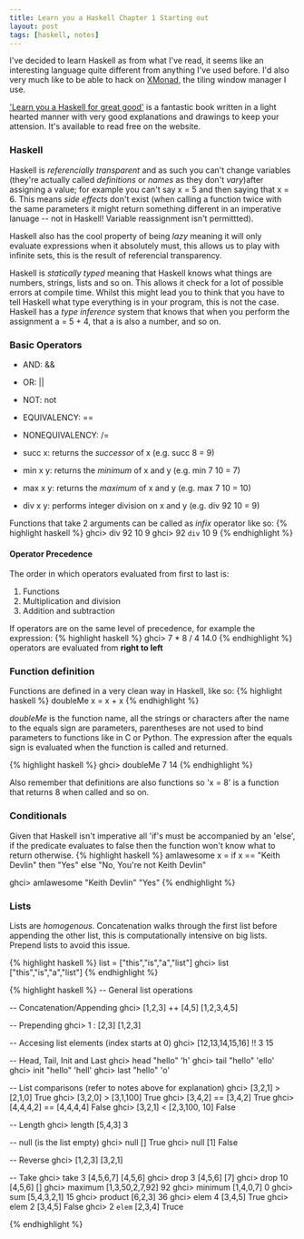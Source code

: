 ```yaml
---
title: Learn you a Haskell Chapter 1 Starting out
layout: post
tags: [haskell, notes]
---
```


I've decided to learn Haskell as from what I've read, it seems like an
interesting language quite different from anything I've used before. I'd
also very much like to be able to hack on [XMonad](http://xmonad.org/),
the tiling window manager I use.

['Learn you a Haskell for great good'](http://learnyouahaskell.com/) is a fantastic book written in a
light hearted manner with very good explanations and drawings to keep
your attension. It's available to read free on the website.


### Haskell ###
Haskell is _referencially transparent_ and as such you can't
change variables (they're actually called _definitions_ or _names_ as they don't _vary_)after assigning a value; for example you can't say x = 5
and then saying that x = 6. This means _side effects_ don't exist (when
calling a function twice with the same parameters it might return
something different in an imperative lanuage -- not in Haskell! Variable
reassignment isn't permittted).

Haskell also has the cool property of being _lazy_ meaning it will only
evaluate expressions when it absolutely must, this allows us to play
with infinite sets, this is the result of referencial transparency.

Haskell is _statically typed_ meaning that Haskell knows what things are
numbers, strings, lists and so on. This allows it check for a lot of
possible errors at compile time. Whilst this might lead you to think
that you have to tell Haskell what type everything is in your program,
this is not the case. Haskell has a _type inference_ system that knows
that when you perform the assignment a = 5 + 4, that a is also a number,
and so on.

### Basic Operators ###
- AND: &&
- OR: ||
- NOT: not
- EQUIVALENCY: ==
- NONEQUIVALENCY: /=

- succ x: returns the _successor_ of x (e.g. succ 8 = 9)
- min x y: returns the _minimum_ of x and y (e.g. min 7 10 = 7)
- max x y: returns the _maximum_ of x and y (e.g. max 7 10 = 10)
- div x y: performs integer division on x and y (e.g. div 92 10 = 9)

Functions that take 2 arguments can be called as _infix_ operator like
so:
{% highlight haskell %}
ghci> div 92 10 
9
ghci> 92 `div` 10
9
{% endhighlight %}

#### Operator Precedence ####
The order in which operators evaluated from first to last is:

1. Functions
2. Multiplication and division 
3. Addition and subtraction

If operators are on the same level of precedence, for example the
expression:
{% highlight haskell %}
ghci> 7 * 8 / 4
14.0
{% endhighlight %}
operators are evaluated from __right to left__


### Function definition ###
Functions are defined in a very clean way in Haskell, like so:
{% highlight haskell %}
doubleMe x = x + x
{% endhighlight %}

_doubleMe_ is the function name, all the strings or characters after the name to the equals sign are parameters, parentheses are not used to bind parameters to functions like in C or Python. The expression after the equals sign is evaluated when the function is called and returned.

{% highlight haskell %}
ghci> doubleMe 7
14
{% endhighlight %}

Also remember that definitions are also functions so 'x = 8' is a function that returns 8 when called and so on.

### Conditionals ###
Given that Haskell isn't imperative all 'if's must be accompanied by an 'else', if the predicate evaluates to false then the function won't know what to return otherwise.
{% highlight haskell %}
amIawesome x = if x == "Keith Devlin"
                then "Yes"
                else "No, You're not Keith Devlin"


ghci> amIawesome "Keith Devlin"
"Yes"
{% endhighlight %}

### Lists ###
Lists are _homogenous_. Concatenation walks through the first list before appending the other list, this is computationally intensive on big lists. Prepend lists to avoid this issue.

{% highlight haskell %}
list = ["this","is","a","list"]
ghci> list
["this","is","a","list"]
{% endhighlight %}

{% highlight haskell %}
-- General list operations


-- Concatenation/Appending
ghci> [1,2,3] ++ [4,5]
[1,2,3,4,5]

-- Prepending
ghci> 1 : [2,3]
[1,2,3]

-- Accesing list elements (index starts at 0)
ghci> [12,13,14,15,16] !! 3
15

-- Head, Tail, Init and Last
ghci> head "hello"
'h'
ghci> tail "hello"
'ello'
ghci> init "hello"
'hell'
ghci> last "hello"
'o'

-- List comparisons (refer to notes above for explanation)
ghci> [3,2,1] > [2,1,0]
True
ghci> [3,2,0] > [3,1,100]
True
ghci> [3,4,2] == [3,4,2]
True
ghci> [4,4,4,2] == [4,4,4,4]
False
ghci> [3,2,1] < [2,3,100, 10]
False

-- Length
ghci> length [5,4,3]
3

-- null (is the list empty)
ghci> null []
True
ghci> null [1]
False

-- Reverse
ghci> [1,2,3]
[3,2,1]

-- Take
ghci> take 3 [4,5,6,7]
[4,5,6]
ghci> drop 3 [4,5,6]
[7]
ghci> drop 10 [4,5,6]
[]
ghci> maximum [1,3,50,2,7,92]
92
ghci> minimum [1,4,0,7]
0
ghci> sum [5,4,3,2,1]
15
ghci> product [6,2,3]
36
ghci> elem 4 [3,4,5]
True
ghci> elem 2 [3,4,5]
False
ghci> 2 `elem` [2,3,4]
Truce

{% endhighlight %}
